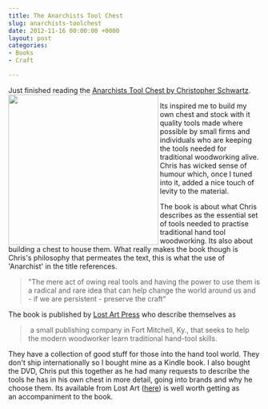 ```yaml
---
title: The Anarchists Tool Chest
slug: anarchists-toolchest
date: 2012-11-16 00:00:00 +0000
layout: post
categories: 
- Books
- Craft

---
```

Just finished reading the [Anarchists Tool Chest by Christopher Schwartz][lostartpress].
[<img src="assets/images/2014/02/ATC.jpg" alt="" width="" height="300" border="" align="left" />][lostartpress 2]

Its inspired me to build my own chest and stock with it quality tools made where possible by small firms and individuals who are keeping the tools needed for traditional woodworking alive. Chris has wicked sense of humour which, once I tuned into it, added a nice touch of levity to the material.

The book is about what Chris describes as the essential set of tools needed to practise traditional hand tool woodworking. Its also about building a chest to house them. What really makes the book though is Chris's philosophy that permeates the text, this is what the use of 'Anarchist' in the title references.

> "The mere act of owing real tools and having the power to use them is a radical and rare idea that can help change the world around us and - if we are persistent - preserve the craft"

The book is published by [Lost Art Press][lostartpress 3] who describe themselves as

> &#xa0;a small publishing company in Fort Mitchell, Ky., that seeks to help the modern woodworker learn traditional hand-tool skills.

They have a collection of good stuff for those into the hand tool world. They don't ship internationally so I bought mine as a Kindle book. I also bought the DVD, Chris put this together as he had many requests to describe the tools he has in his own chest in more detail, going&#xa0;into brands and why he choose them. Its available from Lost Art ([here][lostartpress 4]) is well worth getting as an&#xa0;accompaniment&#xa0;to&#xa0;the book.

[lostartpress]: http://lostartpress.com/collections/books/products/the-anarchists-tool-chest "The Anarchists Toolchest"
[lostartpress 2]: http://lostartpress.com/collections/books/products/the-anarchists-tool-chest "Link to book"
[lostartpress 3]: http://www.lostartpress.com/
[lostartpress 4]: http://www.lostartpress.com/Anarchist_Tool_Chest_p/dvd-atc-dw.htm
